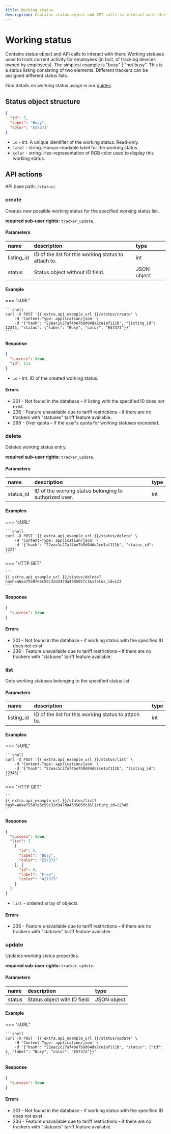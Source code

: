 ```yaml
---
title: Working status
description: Contains status object and API calls to interact with them.
---
```


# Working status

Contains status object and API calls to interact with them. Working statuses used to track current activity for employees (in 
fact, of tracking devices owned by employees). The simplest example is "busy" | "not busy". This is a status listing 
consisting of two elements. Different trackers can be assigned different status lists.

Find details on working status usage in our [guides](../../../guides/field-service-management/change-task-statuses.md).


## Status object structure

```json
{
  "id": 5,
  "label": "Busy",
  "color": "E57373"
}
```

* `id` - int. A unique identifier of the working status. Read-only.
* `label` - string. Human-readable label for the working status.
* `color` - string. Hex-representation of RGB color used to display this working status.


## API actions

API base path: `/status/`.

### create

Creates new possible working status for the specified working status list.

**required sub-user rights:** `tracker_update`.

#### Parameters

| name       | description                                          | type        |
|:-----------|:-----------------------------------------------------|:------------|
| listing_id | ID of the list for this working status to attach to. | int         |
| status     | Status object without ID field.                      | JSON object |

#### Example

=== "cURL"

    ```shell
    curl -X POST '{{ extra.api_example_url }}/status/create' \
        -H 'Content-Type: application/json' \
        -d '{"hash": "22eac1c27af4be7b9d04da2ce1af111b", "listing_id": 12345, "status": {"label": "Busy", "color": "E57373"}}'
    ```

#### Response

```json
{
  "success": true,
  "id": 111
}
```

* `id` - int. ID of the created working status.

#### Errors

* 201 - Not found in the database – if listing with the specified ID does not exist.
* 236 - Feature unavailable due to tariff restrictions – if there are no trackers with "statuses" tariff feature 
available.
* 268 - Over quota – if the user's quota for working statuses exceeded.


### delete

Deletes working status entry.

**required sub-user rights:** `tracker_update`.

#### Parameters

| name      | description                                            | type |
|:----------|:-------------------------------------------------------|:-----|
| status_id | ID of the working status belonging to authorized user. | int  |

#### Examples

=== "cURL"

    ```shell
    curl -X POST '{{ extra.api_example_url }}/status/delete' \
        -H 'Content-Type: application/json' \
        -d '{"hash": "22eac1c27af4be7b9d04da2ce1af111b", "status_id": 123}'
    ```

=== "HTTP GET"

    ```
    {{ extra.api_example_url }}/status/delete?hash=a6aa75587e5c59c32d347da438505fc3&status_id=123
    ```

#### Response

```json
{
  "success": true
}
```

#### Errors

* 201 - Not found in the database – if working status with the specified ID does not exist.
* 236 - Feature unavailable due to tariff restrictions – if there are no trackers with "statuses" tariff feature 
available.


### list

Gets working statuses belonging to the specified status list.

#### Parameters

| name       | description                                          | type |
|:-----------|:-----------------------------------------------------|:-----|
| listing_id | ID of the list for this working status to attach to. | int  |

#### Examples

=== "cURL"

    ```shell
    curl -X POST '{{ extra.api_example_url }}/status/list' \
        -H 'Content-Type: application/json' \
        -d '{"hash": "22eac1c27af4be7b9d04da2ce1af111b", "listing_id": 12345}'
    ```

=== "HTTP GET"

    ```
    {{ extra.api_example_url }}/status/list?hash=a6aa75587e5c59c32d347da438505fc3&listing_id=12345
    ```

#### Response

```json
{
  "success": true,
  "list": [
    {
      "id": 5,
      "label": "Busy",
      "color": "E57373"
    }, {
      "id": 6,
      "label": "Free",
      "color": "A27373"
    }
  ]
}
```

* `list` - ordered array of <status> objects.

#### Errors

* 236 - Feature unavailable due to tariff restrictions – if there are no trackers with "statuses" tariff 
feature available.


### update

Updates working status properties.

**required sub-user rights:** `tracker_update`.

#### Parameters

| name   | description                  | type        |
|:-------|:-----------------------------|:------------|
| status | Status object with ID field. | JSON object |

#### Example

=== "cURL"

    ```shell
    curl -X POST '{{ extra.api_example_url }}/status/update' \
        -H 'Content-Type: application/json' \
        -d '{"hash": "22eac1c27af4be7b9d04da2ce1af111b", "status": {"id": 5, "label": "Busy", "color": "E57373"}}'
    ```

#### Response

```json
{
  "success": true
}
```

#### Errors

* 201 - Not found in the database – if working status with the specified ID does not exist.
* 236 - Feature unavailable due to tariff restrictions – if there are no trackers with "statuses" 
tariff feature available.
